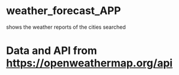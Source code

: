 # weather_forecast_APP
shows the weather reports of the cities searched
# Data and API from https://openweathermap.org/api
